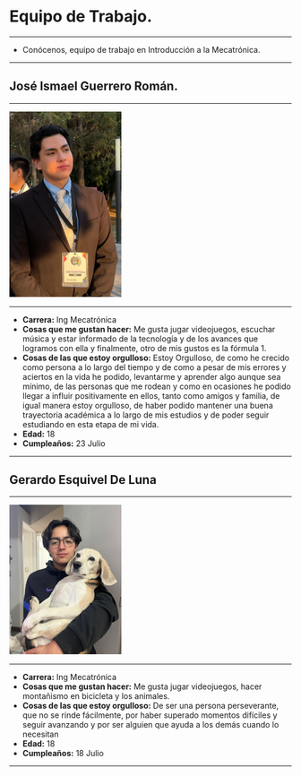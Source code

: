 # Equipo de Trabajo.

---
- Conócenos, equipo de trabajo en Introducción a la Mecatrónica.
  
---
## José Ismael Guerrero Román.
---

<img src="../recursos/imgs/Joy.jpg" alt="Foto_Joy" width="200">

---

- **Carrera:** Ing Mecatrónica
- **Cosas que me gustan hacer:** Me gusta jugar videojuegos, escuchar música y estar informado de la tecnología y de los avances que logramos con ella y finalmente, otro de mis gustos es la fórmula 1.
- **Cosas de las que estoy orgulloso:** Estoy Orgulloso, de como he crecido como persona a lo largo del tiempo y de como a pesar de mis errores y aciertos en la vida he podido, levantarme y aprender algo aunque sea mínimo, de las personas que me rodean y como en ocasiones he podido llegar a influir positivamente en ellos, tanto como amigos y familia, de igual manera estoy orgulloso, de haber podido mantener una buena trayectoria académica a lo largo de mis estudios y de poder seguir estudiando en esta etapa de mi vida.
- **Edad:** 18
- **Cumpleaños:** 23 Julio

---
## Gerardo Esquivel De Luna
---

<img src="../recursos/imgs/Gera.jpg" alt="Foto_Gera" width="200">
  
---

- **Carrera:** Ing Mecatrónica
- **Cosas que me gustan hacer:** Me gusta jugar videojuegos, hacer montañismo en bicicleta y los animales.
- **Cosas de las que estoy orgulloso:** De ser una persona perseverante, que no se rinde fácilmente, por haber superado momentos difíciles y seguir avanzando y por ser alguien que ayuda a los demás cuando lo necesitan
- **Edad:** 18
- **Cumpleaños:** 18 Julio
  
---


